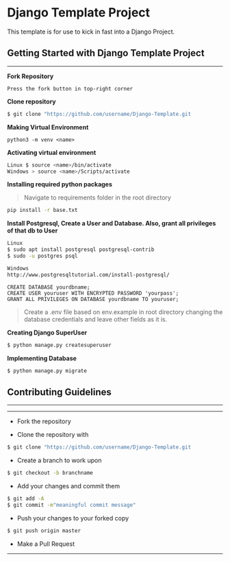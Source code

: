 # Django Template Project

This template is for use to kick in fast into a Django Project.

## Getting Started with Django Template Project

---

**Fork Repository**

```
Press the fork button in top-right corner
```

**Clone repository**

```sh
$ git clone "https://github.com/username/Django-Template.git
```

**Making Virtual Environment**

```
python3 -m venv <name>
```

**Activating virtual environment**

```sh
Linux $ source <name>/bin/activate
Windows > source <name>/Scripts/activate
```

**Installing required python packages**

> Navigate to requirements folder in the root directory

```sh
pip install -r base.txt
```

**Install Postgresql, Create a User and Database. Also, grant all privileges of that db to User**

```sh
Linux
$ sudo apt install postgresql postgresql-contrib
$ sudo -u postgres psql

Windows
http://www.postgresqltutorial.com/install-postgresql/
```

```
CREATE DATABASE yourdbname;
CREATE USER youruser WITH ENCRYPTED PASSWORD 'yourpass';
GRANT ALL PRIVILEGES ON DATABASE yourdbname TO youruser;
```

> Create a .env file based on env.example in root directory changing the database credentials and leave other fields as it is.

**Creating Django SuperUser**

```sh
$ python manage.py createsuperuser
```

**Implementing Database**

```sh
$ python manage.py migrate
```

## Contributing Guidelines

---

---

- Fork the repository

- Clone the repository with

```sh
$ git clone "https://github.com/username/Django-Template.git
```

- Create a branch to work upon

```sh
$ git checkout -b branchname
```

- Add your changes and commit them

```sh
$ git add -A
$ git commit -m"meaningful commit message"
```

- Push your changes to your forked copy

```sh
$ git push origin master
```

- Make a Pull Request

---
